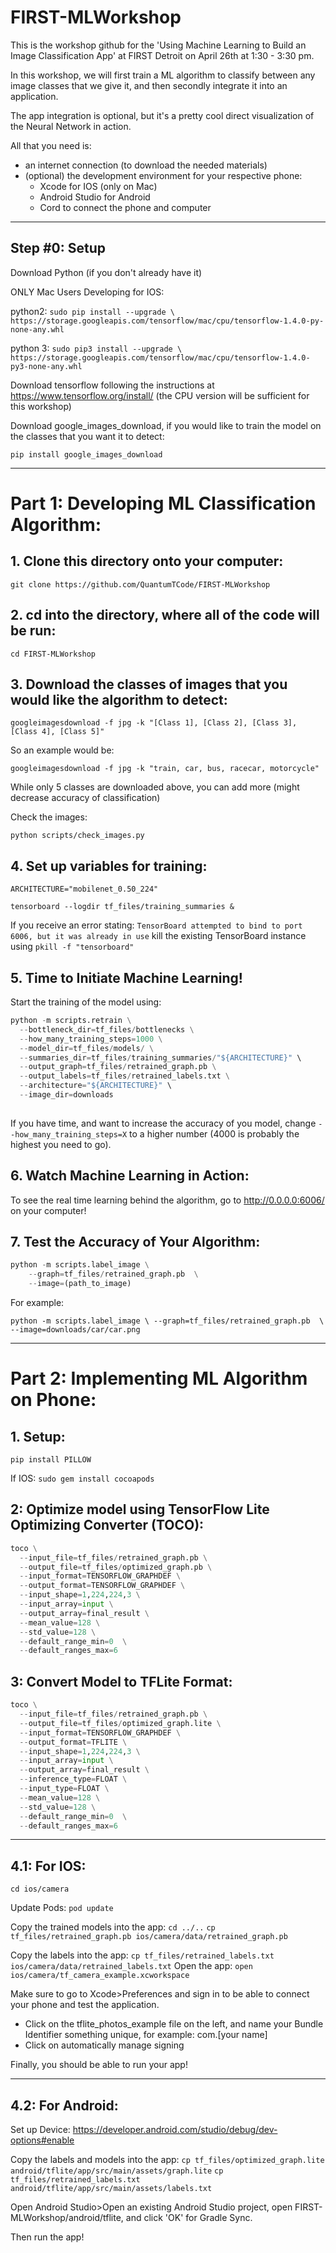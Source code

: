 # FIRST-MLWorkshop
This is the workshop github for the 'Using Machine Learning to Build an Image Classification App' at FIRST Detroit on April 26th at 1:30 - 3:30 pm.

In this workshop, we will first train a ML algorithm to classify between any image classes that we give it, and then secondly integrate it into an application. 

The app integration is optional, but it's a pretty cool direct visualization of the Neural Network in action.

All that you need is: 
 * an internet connection (to download the needed materials)
 * (optional) the development environment for your respective phone:
   * Xcode for IOS (only on Mac)
   * Android Studio for Android 
   * Cord to connect the phone and computer
______________________________________________________________________________________________________________________________
## Step #0: Setup 

Download Python (if you don't already have it)

ONLY Mac Users Developing for IOS: 

python2: `sudo pip install --upgrade \
 https://storage.googleapis.com/tensorflow/mac/cpu/tensorflow-1.4.0-py-none-any.whl`

python 3: `sudo pip3 install --upgrade \
 https://storage.googleapis.com/tensorflow/mac/cpu/tensorflow-1.4.0-py3-none-any.whl`
 
Download tensorflow following the instructions at https://www.tensorflow.org/install/ (the CPU version will be sufficient for this workshop)

Download google_images_download, if you would like to train the model on the classes that you want it to detect:

`pip install google_images_download`
______________________________________________________________________________________________________________________________

# Part 1: Developing ML Classification Algorithm:

## 1. Clone this directory onto your computer: 

`git clone https://github.com/QuantumTCode/FIRST-MLWorkshop`



## 2. cd into the directory, where all of the code will be run:

`cd FIRST-MLWorkshop`



## 3. Download the classes of images that you would like the algorithm to detect:

`googleimagesdownload -f jpg -k "[Class 1], [Class 2], [Class 3], [Class 4], [Class 5]" `

So an example would be:

`googleimagesdownload -f jpg -k "train, car, bus, racecar, motorcycle"`

While only 5 classes are downloaded above, you can add more (might decrease accuracy of classification)

Check the images: 

`python scripts/check_images.py`



## 4. Set up variables for training:

`ARCHITECTURE="mobilenet_0.50_224"`

`tensorboard --logdir tf_files/training_summaries &`

If you receive an error stating: `TensorBoard attempted to bind to port 6006, but it was already in use` kill the existing TensorBoard instance using `pkill -f "tensorboard"`


## 5. Time to Initiate Machine Learning!

Start the training of the model using:

```python
python -m scripts.retrain \
  --bottleneck_dir=tf_files/bottlenecks \
  --how_many_training_steps=1000 \
  --model_dir=tf_files/models/ \
  --summaries_dir=tf_files/training_summaries/"${ARCHITECTURE}" \
  --output_graph=tf_files/retrained_graph.pb \
  --output_labels=tf_files/retrained_labels.txt \
  --architecture="${ARCHITECTURE}" \
  --image_dir=downloads
  
  ```
  
If you have time, and want to increase the accuracy of you model, change `--how_many_training_steps=X` to a higher number (4000 is probably the highest you need to go).


## 6. Watch Machine Learning in Action:

To see the real time learning behind the algorithm, go to http://0.0.0.0:6006/ on your computer!

## 7. Test the Accuracy of Your Algorithm:
```python
python -m scripts.label_image \
    --graph=tf_files/retrained_graph.pb  \
    --image=(path_to_image) 
   ```
    
For example:

`python -m scripts.label_image \
    --graph=tf_files/retrained_graph.pb  \
    --image=downloads/car/car.png`
  
______________________________________________________________________________________________________________________________

# Part 2: Implementing ML Algorithm on Phone:

## 1. Setup:

`pip install PILLOW`

If IOS: `sudo gem install cocoapods`

## 2: Optimize model using TensorFlow Lite Optimizing Converter (TOCO):
```python
toco \
  --input_file=tf_files/retrained_graph.pb \
  --output_file=tf_files/optimized_graph.pb \
  --input_format=TENSORFLOW_GRAPHDEF \
  --output_format=TENSORFLOW_GRAPHDEF \
  --input_shape=1,224,224,3 \
  --input_array=input \
  --output_array=final_result \
  --mean_value=128 \
  --std_value=128 \
  --default_range_min=0  \
  --default_ranges_max=6
  ```

## 3: Convert Model to TFLite Format:

```python 
toco \
  --input_file=tf_files/retrained_graph.pb \
  --output_file=tf_files/optimized_graph.lite \
  --input_format=TENSORFLOW_GRAPHDEF \
  --output_format=TFLITE \
  --input_shape=1,224,224,3 \
  --input_array=input \
  --output_array=final_result \
  --inference_type=FLOAT \
  --input_type=FLOAT \
  --mean_value=128 \
  --std_value=128 \
  --default_range_min=0  \
  --default_ranges_max=6
  ```
___________________________
## 4.1: For IOS:
`cd ios/camera`

Update Pods:
`pod update`

Copy the trained models into the app:
`cd ../..`
`cp tf_files/retrained_graph.pb ios/camera/data/retrained_graph.pb`

Copy the labels into the app:
`cp tf_files/retrained_labels.txt ios/camera/data/retrained_labels.txt`
Open the app:
`open ios/camera/tf_camera_example.xcworkspace`

Make sure to go to Xcode>Preferences and sign in to be able to connect your phone and test the application.

  *  Click on the tflite_photos_example file on the left, and name your Bundle Identifier something unique, for example: com.[your name]
  * Click on automatically manage signing
  
Finally, you should be able to run your app!

___________________________
## 4.2: For Android:
Set up Device: https://developer.android.com/studio/debug/dev-options#enable

Copy the labels and models into the app:
`cp tf_files/optimized_graph.lite android/tflite/app/src/main/assets/graph.lite`
`cp tf_files/retrained_labels.txt android/tflite/app/src/main/assets/labels.txt`

Open Android Studio>Open an existing Android Studio project, open FIRST-MLWorkshop/android/tflite, and click 'OK' for Gradle Sync.

Then run the app!
